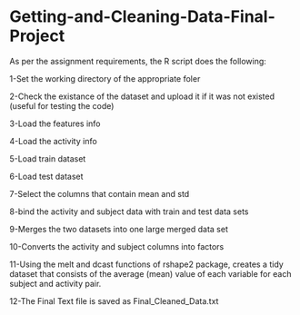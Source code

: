 # Getting-and-Cleaning-Data-Final-Project

As per the assignment requirements, the R script does the following:

1-Set the working directory of the appropriate foler

2-Check the existance of the dataset and upload it if it was not existed (useful for testing the code)

3-Load the features info

4-Load the activity info

5-Load train dataset

6-Load test dataset

7-Select the columns that contain mean and std

8-bind the  activity and subject data with train and test data sets

9-Merges the two datasets into one large merged data set

10-Converts the activity and subject columns into factors

11-Using the melt and dcast functions of rshape2 package, creates a tidy dataset that consists of the average (mean) value of each variable for each subject and activity pair.

12-The Final Text file is saved as  Final_Cleaned_Data.txt
